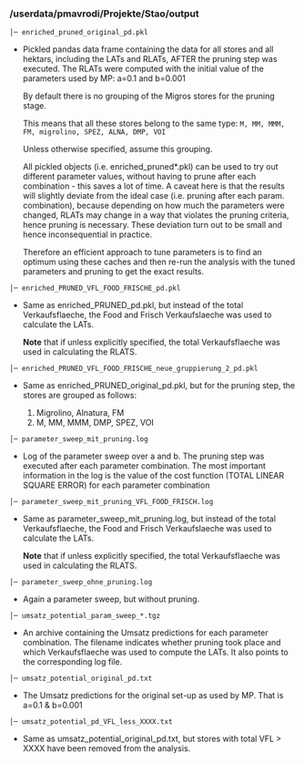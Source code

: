 ### /userdata/pmavrodi/Projekte/Stao/output

```
│─ enriched_pruned_original_pd.pkl
```

- Pickled pandas data frame containing the data for all stores and all hektars, including the LATs and RLATs,
  AFTER the pruning step was executed.
  The RLATs were computed with the initial value of the parameters used by MP: a=0.1 and b=0.001

  By default there is no grouping of the Migros stores for the pruning stage.

  This means that all these stores belong to the same type:
  ```M, MM, MMM, FM, migrolino, SPEZ, ALNA, DMP, VOI```

  Unless otherwise specified, assume this grouping.

  All pickled objects (i.e. enriched_pruned*.pkl) can be used to try out different parameter values,
  without having to prune after each combination - this saves a lot of time. A caveat here is that the results
  will slightly deviate from the ideal case (i.e. pruning after each param. combination),
  because depending on how much the parameters were changed, RLATs may change in a way that
  violates the pruning criteria, hence pruning is necessary. These deviation turn out to be small and hence
  inconsequential in practice.

  Therefore an efficient approach to tune parameters is to find an optimum using
  these caches and then re-run the analysis with the tuned parameters and pruning to get the exact results.


```
│─ enriched_PRUNED_VFL_FOOD_FRISCHE_pd.pkl
```

-  Same as enriched_PRUNED_pd.pkl, but instead of the total Verkaufsflaeche, the Food and Frisch Verkaufslaeche
   was used to calculate the LATs.

   **Note** that if unless explicitly specified, the total Verkaufsflaeche was used in calculating the RLATS.


```
│─ enriched_PRUNED_VFL_FOOD_FRISCHE_neue_gruppierung_2_pd.pkl
```

-   Same as enriched_PRUNED_original_pd.pkl, but for the pruning step, the stores are grouped as follows:

    1. Migrolino, Alnatura, FM
    2. M, MM, MMM, DMP, SPEZ, VOI

```
│─ parameter_sweep_mit_pruning.log
```

-   Log of the parameter sweep over a and b.
    The pruning step was executed after each parameter combination.
    The most important information in the log is the value of the cost function (TOTAL LINEAR SQUARE ERROR) for each parameter combination


```
│─ parameter_sweep_mit_pruning_VFL_FOOD_FRISCH.log
```

-   Same as parameter_sweep_mit_pruning.log, but instead of the total Verkaufsflaeche, the Food and Frisch Verkaufslaeche was used to calculate the LATs.

    **Note** that if unless explicitly specified, the total Verkaufsflaeche was used in calculating the RLATS.

```
│─ parameter_sweep_ohne_pruning.log
```

-   Again a parameter sweep, but without pruning.


```
│─ umsatz_potential_param_sweep_*.tgz
```

-   An archive containing the Umsatz predictions for each parameter combination.
    The filename indicates whether pruning took place and which Verkaufsflaeche was used to compute the LATs.
    It also points to the corresponding log file.

```
│─ umsatz_potential_original_pd.txt
```

- The Umsatz predictions for the original set-up as used by MP. That is a=0.1 & b=0.001


```
│─ umsatz_potential_pd_VFL_less_XXXX.txt
```

- Same as umsatz_potential_original_pd.txt, but stores with total VFL > XXXX have been removed from the analysis.



